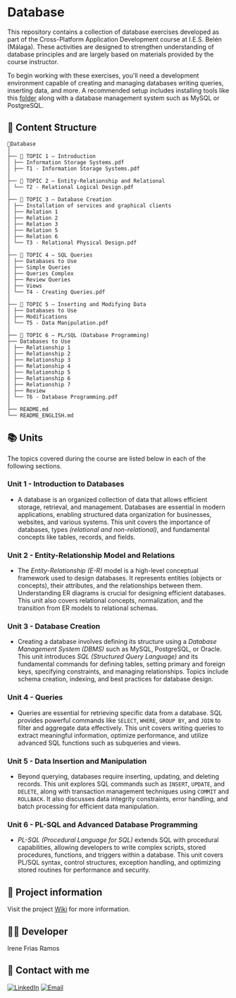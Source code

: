 # Database
This repository contains a collection of database exercises developed as part of the Cross-Platform Application Development course at I.E.S. Belén (Málaga). These activities are designed to strengthen understanding of database principles and are largely based on materials provided by the course instructor.

To begin working with these exercises, you'll need a development environment capable of creating and managing databases writing queries, inserting data, and more. A recommended setup includes installing tools like this [folder](https://github.com/Irene-Frias/Database/tree/main/UNIT%203%20-%20Creaci%C3%B3n%20Base%20de%20Datos/Instalaci%C3%B3n%20de%20servicios%20y%20Clientes%20gr%C3%A1ficos) along with a database management system such as MySQL or PostgreSQL.

## 📖 Content Structure
```
📁Database
│
├── 📁 TOPIC 1 – Introduction
│ ├── Information Storage Systems.pdf
│ ├── T1 - Information Storage Systems.pdf
│
├── 📁 TOPIC 2 – Entity-Relationship and Relational
│ └── T2 - Relational Logical Design.pdf
│
├── 📁 TOPIC 3 – Database Creation
│ ├── Installation of services and graphical clients
│ ├── Relation 1
│ ├── Relation 2
│ ├── Relation 3
│ ├── Relation 5
│ ├── Relation 6
│ └── T3 - Relational Physical Design.pdf
│
├── 📁 TOPIC 4 – SQL Queries
│ ├── Databases to Use
│ ├── Simple Queries
│ ├── Queries Complex
│ ├── Review Queries
│ ├── Views
│ └── T4 - Creating Queries.pdf
│
├── 📁 TOPIC 5 – Inserting and Modifying Data
│ ├── Databases to Use
│ ├── Modifications
│ └── T5 - Data Manipulation.pdf
│
├── 📁 TOPIC 6 – PL/SQL (Database Programming)
├── Databases to Use
│ ├── Relationship 1
│ ├── Relationship 2
│ ├── Relationship 3
│ ├── Relationship 4
│ ├── Relationship 5
│ ├── Relationship 6
│ ├── Relationship 7
│ ├── Review
│ └── T6 - Database Programming.pdf
│
├── README.md
└── README_ENGLISH.md
```

## 📚 Units
The topics covered during the course are listed below in each of the following sections.
### Unit 1 - Introduction to Databases
- A database is an organized collection of data that allows efficient storage, retrieval, and management. Databases are essential in modern applications, enabling structured data organization for businesses, websites, and various systems. This unit covers the importance of databases, types *(relational and non-relational)*, and fundamental concepts like tables, records, and fields.

### Unit 2 - Entity-Relationship Model and Relations
- The *Entity-Relationship (E-R)* model is a high-level conceptual framework used to design databases. It represents entities (objects or concepts), their attributes, and the relationships between them. Understanding ER diagrams is crucial for designing efficient databases. This unit also covers relational concepts, normalization, and the transition from ER models to relational schemas.

### Unit 3 - Database Creation
- Creating a database involves defining its structure using a *Database Management System (DBMS)* such as MySQL, PostgreSQL, or Oracle. This unit introduces *SQL (Structured Query Language)* and its fundamental commands for defining tables, setting primary and foreign keys, specifying constraints, and managing relationships. Topics include schema creation, indexing, and best practices for database design.

### Unit 4 - Queries
- Queries are essential for retrieving specific data from a database. SQL provides powerful commands like `SELECT`, `WHERE`, `GROUP BY`, and `JOIN` to filter and aggregate data effectively. This unit covers writing queries to extract meaningful information, optimize performance, and utilize advanced SQL functions such as subqueries and views.

### Unit 5 - Data Insertion and Manipulation
- Beyond querying, databases require inserting, updating, and deleting records. This unit explores SQL commands such as `INSERT`, `UPDATE`, and `DELETE`, along with transaction management techniques using `COMMIT` and `ROLLBACK`. It also discusses data integrity constraints, error handling, and batch processing for efficient data manipulation.

### Unit 6 - PL-SQL and Advanced Database Programming
- *PL-SQL (Procedural Language for SQL)* extends SQL with procedural capabilities, allowing developers to write complex scripts, stored procedures, functions, and triggers within a database. This unit covers PL/SQL syntax, control structures, exception handling, and optimizing stored routines for performance and security.

## 📄 Project information
Visit the project [Wiki](https://github.com/Irene-Frias/1DAM/wiki/Inicio-a-Base-de-Datos) for more information.

## 👩‍💻 Developer
Irene Frias Ramos

## 📱 Contact with me 
[![LinkedIn](https://img.shields.io/badge/LinkedIn-0077B5?style=for-the-badge&logo=linkedin&logoColor=white)](https://www.linkedin.com/in/IreneFrías/)
[![Email](https://img.shields.io/badge/Email-D14836?style=for-the-badge&logo=gmail&logoColor=white)](mailto:irene15frias@gmail.com)
